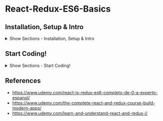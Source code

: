 # React-Redux-ES6-Basics

## Installation, Setup & Intro

<details><summary>Show Sections - Installation, Setup & Intro</summary>
<p>

### NodeJS & Npm

<details><summary>Show NodeJS & Npm</summary>
<p>
  
NodeJS - https://nodejs.org/ (Download & Install it, Long Term Support (LTS) recommended)

Check if NodeJS was correctly installed, opening a terminal and typing:
```javascript
node -v
```
</p>
</details>

### Choosing an IDE

<details><summary>Show Choosing an IDE</summary>
<p>
  
- Sublime - https://www.sublimetext.com/3
- Atom - https://atom.io/
- Visual Studio Code - https://code.visualstudio.com/

</p>
</details>

### React Docs

<details><summary>Show React Docs</summary>
<p>
  
- https://reactjs.org/
- https://github.com/facebook/react

</p>
</details>

### Babel y ES6 in CodePen 

<details><summary>Show Babel y ES6 in CodePen</summary>
<p>

#### First Steps
- Go to https://codepen.io/
- Create > New Pen > Settings > Javascript > Preprocessor - "Babel" > Quick-add - "React" > Quick-add - "React DOM"
- HelloWorld:

HTML
```javascript
<div id="root">
  
</div>
```
JS
```javascript
ReactDOM.render(<h1>Hello World!!</h1>, document.getElementById('root'));
```
#### Useful links
- https://codepen.io/
- http://babeljs.io/
- https://reactjs.org/docs/introducing-jsx.html

</p>
</details>

</p>
</details>

## Start Coding!

<details><summary>Show Sections - Start Coding!</summary>
<p>
  
### First React App

<details><summary>Show First React App</summary>
<p>

https://reactjs.org/docs/add-react-to-a-new-app.html
- VS Studio Code > View > Integrated Terminal 
```javascript
npm install -g create-react-app
create-react-app my-app

cd my-app
npm start
```

</p>
</details>

### Wireframing

<details><summary>Show Wireframing</summary>
<p>
  
- 30 Best Free Wireframing Tools 2018 - https://www.doublemesh.com/free-wireframing-tools/

#### Sample in Pencil:

WeatherLocation Component
![WeatherLocation Component](https://lh3.googleusercontent.com/pyhRr-p--K5G-jLuqVuAfKRwS3TtcaZeVtWBS4SJjXp0FYk6pgwSVi-zaEYaqyNpJS2F1XteA7AO7j7wLryj5UQbdU17nwlGfXXzP8eTaCRCpIPzw31nG5Nrq7iyGYvpjRNLF0QeivFTB3sguZGeITXfmmSzy2f7Us3041qlrRhd2_8mcyGbeqjKiLTMlqM2pwyCBEOpPt-7yqx3dwCphg3jw-2D8jP1MOh4sAYn8C9Ks2mjlrAMyOYRa5xUtARQ1IL9FieDLWr1UD0Ed2tjR5wOz-OLgM6hd7-dTM-dnRj5lK0xphpzy639oh1suSeCWflJ0vd9wALECLhMU3YMuXKMZwIXDOd_Amc6rb0MpzkD1ayuLF4NLKFGv3Ih8L30i6GUYJf2VI6pbKZM4MkLq1uXgHAIRzZLOlSV49msuuZeuom9HDhop6G45txr1JQ0QqhNUE9xbk5v99beCeDuOiTkcekjAJydJIJLbspVyNHW8o4CPiRVJlADRzMQHlKbf3rWQvmbSTXP-ovpo33ERNq_EWm5iD3HQ0CwHQjjdJMoFuV8AaSijyIj6n9hmKeM=w2462-h1746)

App Layout
![App Layout](https://lh3.googleusercontent.com/4AAYWaYNi7K5LKrx4Acn3bBdBBXhmabEie4gqCI_65POMn_y2HoMCpCOqlOH-JmbmKXq2GvYWVUr-Dp21qoKEuvriIekBGOLCkyJccqFy_oEDBXiqCd9I2bQ5xE6hnoAUkTRsPlTBOFrSKgpNChy0yJrTT9buBEoqwbk5wt8ZWhbKFQahecmViffsNYyl4edLPHQNMQANimuXuRW2jetJvHVcEFQkVVQJsogYKd4759VP8aDRAbclqo0YTZMEWl8A2ib0ceePRjlpqQI1eyq765Z3YYYQmmVUtnMtjUiktJSMpxy5c-4HKYb4BhNAgTSk_qsex9dkZDWseYTkFt6_RQb47i8HKlMABFVYZBTWBDH95cMo8Hfe_C7co0M89yqzaewcx4LHzVPb3mF9ChbOdL_Ov7YfDfzUzfTzMXQsbc1yHIz97JWexDRwRYiepI4S5j1npNPQJCkR_y2QXTX8jPMF7Nmaygp9Vm8MXaJdUdqCvSZLYlcLMdmkgDBk8uU-99jp84-D3rW4oFPTQJ1YCwFYV8XjoyptSSSKtH0G-0ZDWFI0VAmvxwNCi2joqjh=w2462-h1746)

ForecastItem Component
![ForecastItem Component](https://lh3.googleusercontent.com/KyQiwxsneZvZ1gU9eCRbZALYLEBads45i_wyAeUBdYSPNhzyu9zJ7LS8UMlp_qd_Q22RH-GlBR9jdqLIaw6J9xSzs1yxwde6K-9zUhz93KmwofJn4yJg1bFcU_rbnz6-VlV6e7FnZYRr95a-KVl9m9BIP5gMq0Wj_0mKh1LD7N4K4pdYhVgoR8vr6IZRaxy2kPA_PW6V0c1hLkVILNQNgya3Bn3HgqKXQmYoEACvmRf-5cQCdtr4WSR8eCv38Decs9e0CC1jT5uC5ter4lxhIXu5STUYfvsjapWfmO61r37qt5Iz4RMEEl1xdCyv5ERG_NtgEqR3mRgKpJzGSjE0IeRdo0Zb383IMCHGhcx2w-B7PwioG_di_-q-UTn-PxMIopkoC-zCEv1s0u7eLYVL0npRerCvHOhIEckrgR6OrpVgHux1Y4CAtCWgaQldSMd2h-3B3YmLGudjACOQIBCo0soC4HUuuJvw2cdBgAuwM7hwFsTmy6dXQdv0XY-a0pIGtwSNS_YsXh-k5QREAwYBB8921KiRBJKOlZlBY4oNLT2T2rQ0-atvPZFnuOkcg9BY=w2462-h1746)

</p>
</details>

### 1.1.- WeatherApp - Functional Component

<details><summary>Show 1.1.- WeatherApp - Functional Component</summary>
<p>

WeatherLocation.js
```javascript
import React from 'react';

const WeatherLocation = () => (
    <div>"Weather Location"</div>
); 

export default WeatherLocation;
```

App.js
```javascript
import React, { Component } from 'react';
import WeatherLocation from './components/WeatherLocation';
import './App.css';

class App extends Component {
  render() {
    return (
      <div className="App">
        <WeatherLocation></WeatherLocation>
      </div>
    );
  }
}

export default App;
```

</p>
</details>

### Plugins & Extensions

<details><summary>Show Plugins & Extensions</summary>
<p>
  
- VS Code > Extensions - "vscode-icons", "Reactjs code snippets" - Install

</p>
</details>

### ES6 Arrow Functions

<details><summary>Show ES6 Arrow Functions</summary>
<p>
  
- Go to https://codepen.io/
- Create > New Pen > Settings > Javascript > Preprocessor - "Babel" > Quick-add - "React" > Quick-add - "React DOM"

JS
```javascript
function greeting(name){
  return "Hello " + name;
}

console.log(greeting("Joe"))
```

JS - Arrow Function
```javascript
const greeting = (name) => {
  return "Hello " + name + "! (with arrow function)";
}

console.log(greeting("Joe"))
```

JS - Arrow Function - 1 Line can be with () without "return"
```javascript
const greeting = (name) => ("Hello " + name + "! (with arrow function)")

console.log(greeting("Joe"))
```

</p>
</details>

</p>
</details>

## References
- https://www.udemy.com/react-js-redux-es6-completo-de-0-a-experto-espanol/
- https://www.udemy.com/the-complete-react-and-redux-course-build-modern-apps/
- https://www.udemy.com/learn-and-understand-react-and-redux-i/
